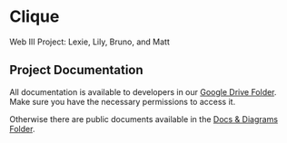 # Clique
Web III Project: Lexie, Lily, Bruno, and Matt

## Project Documentation  
All documentation is available to developers in our [Google Drive Folder](https://drive.google.com/drive/u/1/folders/1e3YjTGlHFPqMrjkk07hiG_-zpVYulmRO).  
Make sure you have the necessary permissions to access it.

Otherwise there are public documents available in the [Docs & Diagrams Folder](https://github.com/matthewReinardy/Clique/tree/main/Docs_%26_Diagrams).

